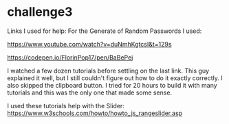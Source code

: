 # challenge3

Links I used for help:
For the Generate of Random Passwords I used:

https://www.youtube.com/watch?v=duNmhKgtcsI&t=129s

https://codepen.io/FlorinPop17/pen/BaBePej

I watched a few dozen tutorials before settling on the last link.  This guy explained it well, but I still couldn't figure out how to do it exactly correctly.  I also skipped the clipboard button.  I tried for 20 hours to build it with many tutorials and this was the only one that made some sense.  

I used these tutorials help with the Slider:
https://www.w3schools.com/howto/howto_js_rangeslider.asp
